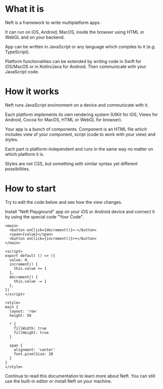 # What it is

Neft is a framework to write multiplatform apps.

It can run on iOS, Android, MacOS, inside the browser using HTML or WebGL and on your backend.

App can be written in JavaScript or any language which compiles to it (e.g. TypeScript).

Platform functionalities can be extended by writing code in Swift for iOS/MacOS or in Kotlin/Java for Android. Then communicate with your JavaScript code.

# How it works

Neft runs JavaScript environment on a device and communicate with it.

Each platform implements its own rendering system (UIKit for iOS, Views for Android, Cocoa for MacOS, HTML or WebGL for browser).

Your app is a bunch of components. Component is an HTML file which includes view of your component, script (code to work with your view) and styles.

Each part is platform-independent and runs in the same way no matter on which platform it is.

Styles are not CSS, but something with similar syntax yet different possibilities.

# How to start

Try to edit the code below and see how the view changes.

Install "Neft Playground" app on your iOS or Android device and connect it by using the special code "Your Code".

```neft
<main>
  <button onClick={decrement()}>-</button>
  <span>{value}</span>
  <button onClick={increment()}>+</button>
</main>

<script>
export default () => ({
  value: 0,
  increment() {
    this.value += 1
  },
  decrement() {
    this.value -= 1
  },
})
</script>

<style>
main {
  layout: 'row'
  height: 50

  * {
    fillWidth: true
    fillHeight: true
  }

  span {
    alignment: 'center'
    font.pixelSize: 20
  }
}
</style>
```

Continue to read this documentation to learn more about Neft. You can still use the built-in editor or install Neft on your machine.
